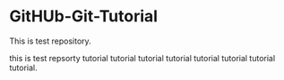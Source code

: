 # GitHUb-Git-Tutorial
This is test repository. 


this is test repsorty tutorial tutorial tutorial tutorial tutorial tutorial tutorial tutorial.
